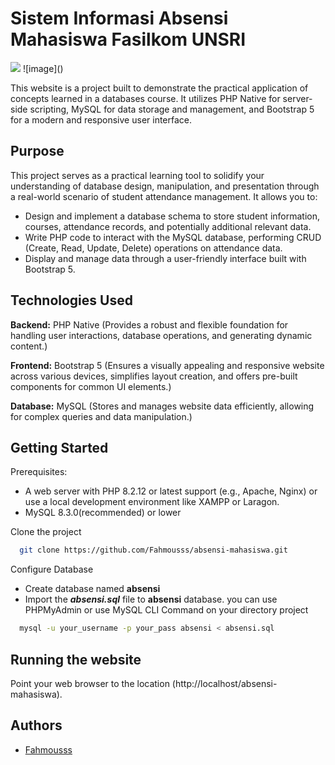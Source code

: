 # Sistem Informasi Absensi Mahasiswa Fasilkom UNSRI

<img src=[https://github.com/Fahmousss/absensi-mahasiswa/assets/111571341/5d0b0c9f-c313-4afb-90bf-06b1a8ceacc6] />
![image]()


This website is a project built to demonstrate the practical application of concepts learned in a databases course. It utilizes PHP Native for server-side scripting, MySQL for data storage and management, and Bootstrap 5 for a modern and responsive user interface.


## Purpose

This project serves as a practical learning tool to solidify your understanding of database design, manipulation, and presentation through a real-world scenario of student attendance management. It allows you to:
- Design and implement a database schema to store student information, courses, attendance records, and potentially additional relevant data.
- Write PHP code to interact with the MySQL database, performing CRUD (Create, Read, Update, Delete) operations on attendance data.
- Display and manage data through a user-friendly interface built with Bootstrap 5.
## Technologies Used

**Backend:** PHP Native (Provides a robust and flexible foundation for handling user interactions, database operations, and generating dynamic content.)

**Frontend:** Bootstrap 5 (Ensures a visually appealing and responsive website across various devices, simplifies layout creation, and offers pre-built components for common UI elements.)

**Database:** MySQL (Stores and manages website data efficiently, allowing for complex queries and data manipulation.)


## Getting Started

Prerequisites:
  - A web server with PHP 8.2.12 or latest support (e.g., Apache, Nginx) or use
    a local development environment like XAMPP or Laragon.
  - MySQL 8.3.0(recommended) or lower

Clone the project

```bash
  git clone https://github.com/Fahmousss/absensi-mahasiswa.git
```

Configure Database
- Create database named **absensi**
- Import the ***absensi.sql*** file to **absensi** database. you can use PHPMyAdmin or use MySQL CLI Command on your directory project
```bash
  mysql -u your_username -p your_pass absensi < absensi.sql
```
## Running the website
Point your web browser to the location (http://localhost/absensi-mahasiswa).



## Authors

- [Fahmousss](https://www.github.com/Fahmousss)
